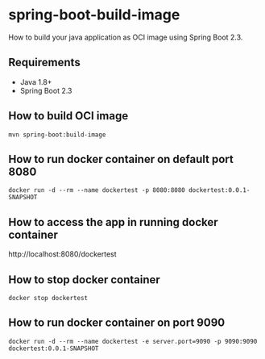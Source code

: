 # spring-boot-build-image
How to build your java application as OCI image using Spring Boot 2.3.

## Requirements
- Java 1.8+
- Spring Boot 2.3

## How to build OCI image
```
mvn spring-boot:build-image
```

## How to run docker container on default port 8080
```
docker run -d --rm --name dockertest -p 8080:8080 dockertest:0.0.1-SNAPSHOT
```

## How to access the app in running docker container
http://localhost:8080/dockertest

## How to stop docker container
```
docker stop dockertest
```

## How to run docker container on port 9090
```
docker run -d --rm --name dockertest -e server.port=9090 -p 9090:9090 dockertest:0.0.1-SNAPSHOT
```
